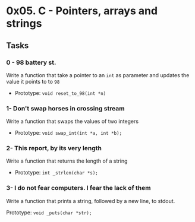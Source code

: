 # 0x05. C - Pointers, arrays and strings

## Tasks

### 0 - 98 battery st.
Write a function that take a pointer to an `int` as parameter and updates the value it points to to `98`

 - Prototype: `void reset_to_98(int *n)`

### 1- Don't swap horses in crossing stream
Write a function that swaps the values of two integers

 - Prototype: `void swap_int(int *a, int *b);`

### 2- This report, by its very length
Write a function that returns the length of a string

 - Prototype: `int _strlen(char *s);`

### 3- I do not fear computers. I fear the lack of them
Write a function that prints a string, followed by a new line, to stdout.

Prototype: `void _puts(char *str);`

